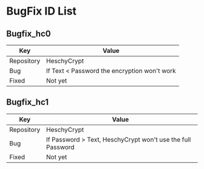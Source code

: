 # BugFix ID List

## Bugfix_hc0

| Key | Value |
|---|---|
| Repository | HeschyCrypt |
| Bug | If Text < Password the encryption won't work |
| Fixed | Not yet |

## Bugfix_hc1

| Key | Value |
|---|---|
| Repository | HeschyCrypt |
| Bug | If Password > Text, HeschyCrypt won't use the full Password |
| Fixed | Not yet |
